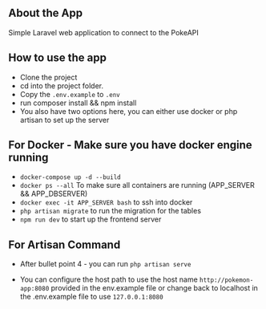 ## About the App

Simple Laravel web application to connect to the PokeAPI

## How to use the app
- Clone the project
- cd into the project folder.
- Copy the `.env.example` to `.env`
- run composer install && npm install
- You also have two options here, you can either use docker or php artisan to set up the server

## For Docker - Make sure you have docker engine running
- `docker-compose up -d --build`
- `docker ps --all` To make sure all containers are running (APP_SERVER && APP_DBSERVER)
- `docker exec -it APP_SERVER bash` to ssh into docker
- `php artisan migrate` to run the migration for the tables
- `npm run dev` to start up the frontend server

## For Artisan Command
- After bullet point 4 - you can run `php artisan serve`

- You can configure the host path to use the host name `http://pokemon-app:8080` provided in the env.example file or change back to localhost in the .env.example file to use `127.0.0.1:8080`

